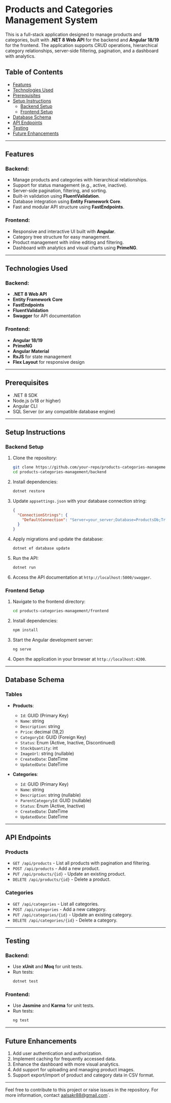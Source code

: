 # Products and Categories Management System

This is a full-stack application designed to manage products and categories, built with **.NET 8 Web API** for the backend and **Angular 18/19** for the frontend. The application supports CRUD operations, hierarchical category relationships, server-side filtering, pagination, and a dashboard with analytics.

## Table of Contents

- [Features](#features)
- [Technologies Used](#technologies-used)
- [Prerequisites](#prerequisites)
- [Setup Instructions](#setup-instructions)
  - [Backend Setup](#backend-setup)
  - [Frontend Setup](#frontend-setup)
- [Database Schema](#database-schema)
- [API Endpoints](#api-endpoints)
- [Testing](#testing)
- [Future Enhancements](#future-enhancements)

---

## Features

### Backend:
- Manage products and categories with hierarchical relationships.
- Support for status management (e.g., active, inactive).
- Server-side pagination, filtering, and sorting.
- Built-in validation using **FluentValidation**.
- Database integration using **Entity Framework Core**.
- Fast and modular API structure using **FastEndpoints**.

### Frontend:
- Responsive and interactive UI built with **Angular**.
- Category tree structure for easy management.
- Product management with inline editing and filtering.
- Dashboard with analytics and visual charts using **PrimeNG**.

---

## Technologies Used

### Backend:
- **.NET 8 Web API**
- **Entity Framework Core**
- **FastEndpoints**
- **FluentValidation**
- **Swagger** for API documentation

### Frontend:
- **Angular 18/19**
- **PrimeNG**
- **Angular Material**
- **RxJS** for state management
- **Flex Layout** for responsive design

---

## Prerequisites

- .NET 8 SDK
- Node.js (v18 or higher)
- Angular CLI
- SQL Server (or any compatible database engine)

---

## Setup Instructions

### Backend Setup

1. Clone the repository:
   ```bash
   git clone https://github.com/your-repo/products-categories-management.git
   cd products-categories-management/backend
   ```

2. Install dependencies:
   ```bash
   dotnet restore
   ```

3. Update `appsettings.json` with your database connection string:
   ```json
   {
     "ConnectionStrings": {
       "DefaultConnection": "Server=your_server;Database=ProductsDb;Trusted_Connection=True;"
     }
   }
   ```

4. Apply migrations and update the database:
   ```bash
   dotnet ef database update
   ```

5. Run the API:
   ```bash
   dotnet run
   ```

6. Access the API documentation at `http://localhost:5000/swagger`.

### Frontend Setup

1. Navigate to the frontend directory:
   ```bash
   cd products-categories-management/frontend
   ```

2. Install dependencies:
   ```bash
   npm install
   ```

3. Start the Angular development server:
   ```bash
   ng serve
   ```

4. Open the application in your browser at `http://localhost:4200`.

---

## Database Schema

### Tables

- **Products**:
  - `Id`: GUID (Primary Key)
  - `Name`: string
  - `Description`: string
  - `Price`: decimal (18,2)
  - `CategoryId`: GUID (Foreign Key)
  - `Status`: Enum (Active, Inactive, Discontinued)
  - `StockQuantity`: int
  - `ImageUrl`: string (nullable)
  - `CreatedDate`: DateTime
  - `UpdatedDate`: DateTime

- **Categories**:
  - `Id`: GUID (Primary Key)
  - `Name`: string
  - `Description`: string (nullable)
  - `ParentCategoryId`: GUID (nullable)
  - `Status`: Enum (Active, Inactive)
  - `CreatedDate`: DateTime
  - `UpdatedDate`: DateTime

---

## API Endpoints

### Products
- `GET /api/products` - List all products with pagination and filtering.
- `POST /api/products` - Add a new product.
- `PUT /api/products/{id}` - Update an existing product.
- `DELETE /api/products/{id}` - Delete a product.

### Categories
- `GET /api/categories` - List all categories.
- `POST /api/categories` - Add a new category.
- `PUT /api/categories/{id}` - Update an existing category.
- `DELETE /api/categories/{id}` - Delete a category.

---

## Testing

### Backend:
- Use **xUnit** and **Moq** for unit tests.
- Run tests:
  ```bash
  dotnet test
  ```

### Frontend:
- Use **Jasmine** and **Karma** for unit tests.
- Run tests:
  ```bash
  ng test
  ```

---

## Future Enhancements

1. Add user authentication and authorization.
2. Implement caching for frequently accessed data.
3. Enhance the dashboard with more visual analytics.
4. Add support for uploading and managing product images.
5. Support export/import of product and category data in CSV format.

---

Feel free to contribute to this project or raise issues in the repository. For more information, contact aalsakr88@gmail.com`.

